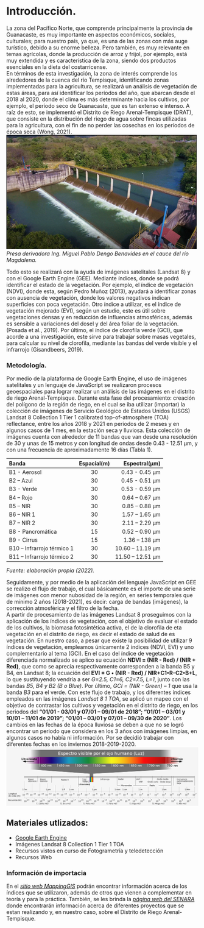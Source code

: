 # Introducción.
La zona del Pacífico Norte, que comprende principalmente la provincia de Guanacaste, es muy importante en aspectos económicos, sociales, culturales; para nuestro país, ya que, es una de las zonas con más auge turístico, debido a su enorme belleza. Pero también, es muy relevante en temas agrícolas, donde la producción de arroz y frijol, por ejemplo, está muy extendida y es característica de la zona, siendo dos productos esenciales en la dieta del costarricense.  
En términos de esta investigación, la zona de interés comprende los alrededores de la cuenca del río Tempisque, identificando zonas implementadas para la agricultura, se realizará un análisis de vegetación de estas áreas, para así identificar los períodos del año, que abarcan desde el 2018 al 2020, donde el clima es más determinante hacia los cultivos, por ejemplo, el período seco de Guanacaste, que es tan extenso e intenso. A raíz de esto, se implementó el Distrito de Riego Arenal-Tempisque (DRAT), que consiste en la distribución del riego de agua sobre fincas utilizadas para la agricultura, con el fin de no perder las cosechas en los períodos de época seca (Wong, 2021).   
<img src="Riego.jpg" width="500" height="300">  
_Presa derivadora Ing. Miguel Pablo Dengo Benavides en el cauce del río Magdalena._

Todo esto se realizará con la ayuda de imágenes satelitales (Landsat 8) y con el Google Earth Engine (GEE). Mediante índices, donde se podrá identificar el estado de la vegetación. Por ejemplo, el índice de vegetación (NDVI), donde esta, según Pedro Muñoz (2013), ayudará a identificar zonas con ausencia de vegetación, donde los valores negativos indican superficies con poca vegetación. Otro índice a utilizar, es el índice de vegetación mejorado (EVI), según un estudio, este es útil sobre vegetaciones densas y en reducción de influencias atmosféricas, además es sensible a variaciones del dosel y del área foliar de la vegetación. (Posada et al., 2019). Por último, el índice de clorofila verde (GCI), que acorde a una investigación, este sirve para trabajar sobre masas vegetales, para calcular su nivel de clorofila, mediante las bandas del verde visible y el infrarrojo (Gisandbeers, 2019).  

### Metodología.
 Por medio de la plataforma de Google Earth Engine, el uso de imágenes satelitales y un lenguaje de JavaScript se realizaron procesos geoespaciales para lograr realizar un análisis de las imágenes en el distrito de riego Arenal-Tempisque. Durante esta fase del procesamiento: creación del polígono de la región de riego, en el cual se iba utilizar (importar) la colección de imágenes de Servicio Geológico de Estados Unidos (USGS) Landsat 8 Collection 1 Tier 1 calibrated top-of-atmosphere (TOA) reflectance, entre los años 2018 y 2021 en periodos de 2 meses y en algunos casos de 1 mes, en la estación seca y lluviosa. Esta colección de imágenes cuenta con alrededor de 11 bandas que van desde una resolución de 30 y unas de 15 metros y con longitud de ondas desde 0.43 - 12.51 µm, y con una frecuencia de aproximadamente 16 días (Tabla 1).  
 
 | **Banda**     | **Espacial(m)** | **Espectral(µm)** |
 | :---          |       :----:    |              ---: |   
 | B1 - Aerosol  |      30         |  0.43 - 0.45 µm   |  
 | B2 – Azul	    |      30	        |  0.45 - 0.51 µm   |
 | B3 - Verde	   |      30         |  0.53 - 0.59 µm   |
 | B4 – Rojo     |     	30         | 	0.64 – 0.67 µm   |
 | B5 – NIR	     |      30        	|  0.85 – 0.88 µm   |
 | B6 – NIR 1    |     	30         |	 1.57 – 1.65 µm   |
 | B7 – NIR 2    |	     30	        |  2.11 – 2.29 µm   |
 | B8 - Pancromática	|  15         |	 0.52 – 0.90 µm   |
 | B9 - Cirrus	  |      15	        |  1.36 – 138 µm    |
 | B10 – Infrarrojo térmico 1	| 30 |	 10.60 – 11.19 µm |
 | B11 – Infrarrojo térmico 2 |	30	|  11.50 – 12.51 µm |  
_Fuente: elaboración propia (2022)._
 
 Seguidamente, y por medio de la aplicación del lenguaje JavaScript en GEE se realizo el flujo de trabajo, el cual básicamente es el importe de una serie de imágenes con menor nubosidad de la región, en series temporales que de mínimo 2 años (2018-2021), es decir: carga de bandas (imágenes), la corrección atmosférica y el filtro de la fecha.  
A partir de procesamiento de las imágenes Landsat 8 proseguimos con la aplicación de los índices de vegetación, con el objetivo de evaluar el estado de los cultivos, la biomasa fotosintética activa, el de la clorofila de eta vegetación en el distrito de riego, es decir el estado de salud de es vegetación. En nuestro caso, a pesar que existe la posibilidad de utilizar 9 índices de vegetación, empleamos únicamente 2 índices (NDVI, EVI) y uno complementario al tema (GCI). En el caso del índice de vegetación diferenciada normalizado se aplico su ecuación **NDVI = (NIR - Red) / (NIR + Red)**, que como se aprecia respectivamente corresponden a la banda B5 y B4, en Landsat 8; la ecuación del __EVI = G • (NIR - Red) / NIR+C1•R–C2•B+L__, lo que sustituyendo vendría a ser *G=2.5, C1=6, C2=7.5, L=1*, junto con las bandas _B5, B4 y B2 (B o Blue)_. Por último, *GCI = (NIR - Green) – 1* que usa la banda _B3_ para el verde.
Con este flujo de trabajo, y los diferentes índices empleados en las imágenes _Landsat 8 1 TOA_, se aplicó un mapeo con el objetivo de contrastar los cultivos y vegetación en el distrito de riego, en los periodos del **“01/01 - 03/01 y 07/01 – 09/01 de 2018”; “01/01 – 03/01 y 10/01 – 11/01 de 2019”; “01/01 – 03/01 y 07/01 – 09/30 de 2020”**. Los cambios en las fechas de la época lluviosa se deben a que no se logró encontrar un periodo que considera en los 3 años con imágenes limpias, en algunos casos no había ni información. Por se decidió trabajar con diferentes fechas en los inviernos 2018-2019-2020.  
![Espectro visible por el ojo humano](Banda.jpg "Imagen de las bandas multiespectrales")  

## Materiales utlizados:
* [Google Earth Engine](https://code.earthengine.google.com/)  
* Imágenes Landsat 8 Collection 1 Tier 1 TOA  
* Recursos vistos en curso de Fotogrametría y teledetección  
* Recursos Web

### Información de importacia
En el *[sitio web MappingGIS](https://mappinggis.com/2020/07/los-6-indices-de-vegetacion-para-completar-el-ndvi/)* podrán encontrar información acerca de los índices que se utilizaron, además de otros que vienen a complementar en teoría y para la práctica.
También, se les brinda la *[página web del SENARA](https://www.senara.or.cr/proyectos/drat/index.aspx)* donde encontrarán información acerca de diferentes proyectos que se estan realizando y, en nuestro caso, sobre el Distrito de Riego Arenal-Tempisque.





